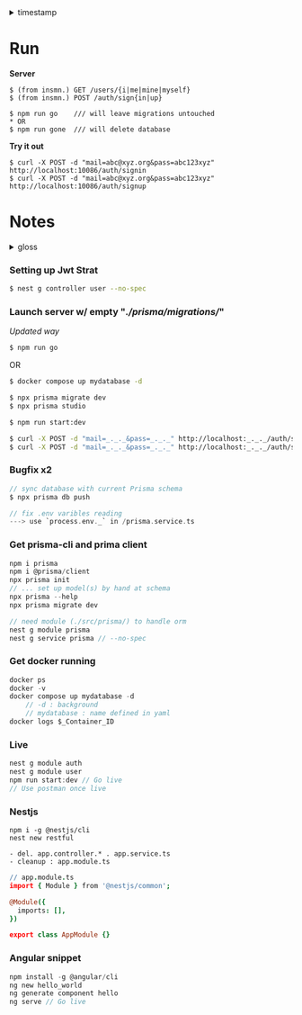 <details><summary>timestamp</summary>

> [2h09](https://youtu.be/GHTA143_b-s&t=7770) - todo : replace `req` by something else \
> [2h01](https://youtu.be/GHTA143_b-s&t=7260) - todo : setup Bearer \
> [1h57](https://youtu.be/GHTA143_b-s&t=7020) - protect endpoint w. guard \
> [1h55](https://youtu.be/GHTA143_b-s&t=6900) - generated ('users') controller . GET /users/myself \
> [1h49](https://youtu.be/GHTA143_b-s&t=6540) - todo : intercept the token / Bearer strategy \
> [1h42](https://youtu.be/GHTA143_b-s&t=6125) - jwt in auth.module & auth.service \
> [1h39](https://youtu.be/GHTA143_b-s&t=5940) - todo : jwt installed \
> [1h24](https://youtu.be/GHTA143_b-s?t=5040) - install passport . jwt \
> 1h14 - todo : signin logic \
> 1h02 - todo : signup logic w/ argon \
> 1h01m30 - whitelist and (dto: AuthDto) as param for signup \
> 58m - pipe \
> 52m - dto \
> 23m~~

</details>

# Run

__Server__
```
$ (from insmn.) GET /users/{i|me|mine|myself}
$ (from insmn.) POST /auth/sign{in|up}

$ npm run go	/// will leave migrations untouched
* OR
$ npm run gone	/// will delete database
```
__Try it out__
```
$ curl -X POST -d "mail=abc@xyz.org&pass=abc123xyz" http://localhost:10086/auth/signin
$ curl -X POST -d "mail=abc@xyz.org&pass=abc123xyz" http://localhost:10086/auth/signup
```

# Notes

<details><summary>gloss</summary>
&#8301;

Pipes
> process data before it reaches the route handler \
> commonly used to sanitize / validate incoming data

bootstrap function
> a function to start and init a NestJs app, not strictly but often used \
> NestFactory.create
> - creates an instance of the Nest app 
> - sets up an Express server

Controllers 
> ... are responsible for handling incoming requests and returning responses to the client.

Providers
>  can be injected as a dependency.

</details>


<!--
<details><summary>carto</summary>
&#8301;
-->

### Setting up Jwt Strat
```sh
$ nest g controller user --no-spec
```

### Launch server w/ empty "_./prisma/migrations/_"
_Updated way_
```sh
$ npm run go
```
OR
```sh
$ docker compose up mydatabase -d

$ npx prisma migrate dev
$ npx prisma studio

$ npm run start:dev

$ curl -X POST -d "mail=_._._&pass=_._._" http://localhost:_._._/auth/signup
$ curl -X POST -d "mail=_._._&pass=_._._" http://localhost:_._._/auth/signin
```

### Bugfix x2
```c
// sync database with current Prisma schema
$ npx prisma db push

// fix .env varibles reading
---> use `process.env._` in /prisma.service.ts
```

### Get prisma-cli and prima client
```c
npm i prisma
npm i @prisma/client
npx prisma init
// ... set up model(s) by hand at schema
npx prisma --help
npx prisma migrate dev

// need module (./src/prisma/) to handle orm
nest g module prisma
nest g service prisma // --no-spec
```
### Get docker running
```c
docker ps
docker -v
docker compose up mydatabase -d
	// -d : background
	// mydatabase : name defined in yaml
docker logs $_Container_ID
```
### Live
```c
nest g module auth
nest g module user
npm run start:dev // Go live
// Use postman once live
```
### Nestjs
```
npm i -g @nestjs/cli
nest new restful

- del. app.controller.* . app.service.ts
- cleanup : app.module.ts
```
```coffee
// app.module.ts
import { Module } from '@nestjs/common';

@Module({
  imports: [],
})

export class AppModule {}
```

### Angular snippet
```c
npm install -g @angular/cli
ng new hello_world
ng generate component hello
ng serve // Go live
```

<!--
</details>
-->

